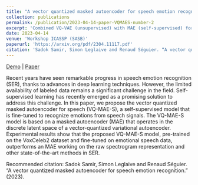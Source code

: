 ```yaml
---
title: "A vector quantized masked autoencoder for speech emotion recognition"
collection: publications
permalink: /publication/2023-04-14-paper-VQMAES-number-2
excerpt: 'Combined VQ-VAE (unsupervised) with MAE (self-supervised) for speech emotion recognition.'
date: 2023-04-14
venue: 'Workshop ICASSP (SASB)'
paperurl: 'https://arxiv.org/pdf/2304.11117.pdf'
citation: 'Sadok Samir, Simon Leglaive and Renaud Séguier. “A vector quantized masked autoencoder for speech emotion recognition.” (2023).'
---
```

[Demo](https://samsad35.github.io/VQ-MAE-Speech/) | [Paper](https://arxiv.org/pdf/2304.11117.pdf)

Recent years have seen remarkable progress in speech emotion recognition (SER), thanks to advances in deep learning techniques. However, the limited availability of labeled data remains a significant challenge in the field. Self-supervised learning has recently emerged as a promising solution to address this challenge. In this paper, we propose the vector quantized masked autoencoder for speech (VQ-MAE-S), a self-supervised model that is fine-tuned to recognize emotions from speech signals. The VQ-MAE-S model is based on a masked autoencoder (MAE) that operates in the discrete latent space of a vector-quantized variational autoencoder. Experimental results show that the proposed VQ-MAE-S model, pre-trained on the VoxCeleb2 dataset and fine-tuned on emotional speech data, outperforms an MAE working on the raw spectrogram representation and other state-of-the-art methods in SER.

Recommended citation: Sadok Samir, Simon Leglaive and Renaud Séguier. “A vector quantized masked autoencoder for speech emotion recognition.” (2023).